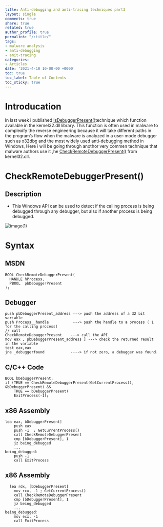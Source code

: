 ```yaml
---
title: Anti-debugging and anti-tracing techniques part3
layout: single
comments: true
share: true
related: true
author_profile: true
permalink: "/:title/"
tags:
- malware analysis 
- anti-debugging
- anit-tracing
categories:
- Articles
date: '2021-4-10 10-00-00 +0000'
toc: true
toc_label: Table of Contents
toc_sticky: true
---
```

# Introducation 

In last week i published [IsDebuggerPresent()](https://malgamy.github.io/Anti-debugging-and-anti-tracing-techniques/)technique which function available in the kernel32.dll library.
This function is often used in malware to complexify the reverse engineering because it will take different paths in the program’s flow when the 
malware is analyzed in a user-mode debugger such as x32dbg and the most widely used anti-debugging method in Windows, Here i will
be going through anothor very commen technique that malware authors use it
,he [CheckRemoteDebuggerPresent()](https://docs.microsoft.com/en-us/windows/win32/api/debugapi/nf-debugapi-checkremotedebuggerpresent) from kernel32.dll.

<!-- more -->
# CheckRemoteDebuggerPresent()

## Description 

* This Windows API can be used to detect if the calling process is being debugged through any debugger, but also if another process is being debugged.

![image(1)](https://user-images.githubusercontent.com/74544712/114262513-aa129280-99e0-11eb-94c3-901fa4300b60.PNG)

# Syntax
## MSDN

```
BOOL CheckRemoteDebuggerPresent(
  HANDLE hProcess,
  PBOOL  pbDebuggerPresent
);
```
## Debugger 

```
push pbDebuggerPresent_address ---> push the address of a 32 bit variable
push Process__handle           ---> push the handle to a process ( 1 for the calling process)
// call
CheckRemoteDebuggerPresent    ---> call the API
mov eax , pbDebuggerPresent_address ] ---> check the returned result in the variable
test eax,eax
jne _debuggerfound            ----> if not zero, a debugger was found.
```
## C/C++ Code
```
BOOL bDebuggerPresent;
if (TRUE == CheckRemoteDebuggerPresent(GetCurrentProcess(), &bDebuggerPresent) &&
    TRUE == bDebuggerPresent)
    ExitProcess(-1);
```
## x86 Assembly
```
lea eax, bDebuggerPresent]
    push eax
    push -1  ; GetCurrentProcess()
    call CheckRemoteDebuggerPresent
    cmp [bDebuggerPresent], 1
    jz being_debugged
    ...
being_debugged:
    push -1
    call ExitProcess
```
## x86 Assembly
```
  lea rdx, [bDebuggerPresent]
    mov rcx, -1 ; GetCurrentProcess()
    call CheckRemoteDebuggerPresent
    cmp [bDebuggerPresent], 1
    jz being_debugged
    ...
being_debugged:
    mov ecx, -1
    call ExitProcess
```






